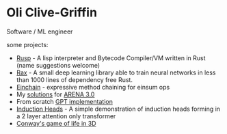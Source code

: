 # Oli Clive-Griffin
Software / ML engineer

some projects:
- [Rusp](https://github.com/oli-clive-griffin/rusp) - A lisp interpreter and Bytecode Compiler/VM written in Rust (name suggestions welcome)
- [Rax](https://github.com/oli-clive-griffin/rax) - A small deep learning library able to train neural networks in less than 1000 lines of dependency free Rust.
- [Einchain](https://github.com/oli-clive-griffin/einchain) - expressive method chaining for einsum ops
- My [solutions](https://github.com/oli-clive-griffin/ARENA_3.0) for [ARENA 3.0](https://www.arena.education/)
- From scratch [GPT implementation](https://github.com/oli-clive-griffin/transformer-from-scratch)
- [Induction Heads](https://github.com/oli-clive-griffin/induction_heads) - A simple demonstration of induction heads forming in a 2 layer attention only transformer
- [Conway's game of life in 3D](https://github.com/oli-clive-griffin/conway3d)
